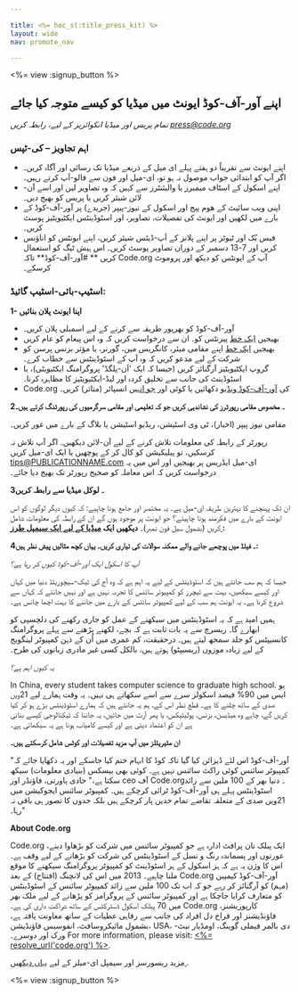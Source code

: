 ```yaml
---

title: <%= hoc_s(:title_press_kit) %>
layout: wide
nav: promote_nav

---
```


<%= view :signup_button %>

## اپنے آور-آف-کوڈ ایونٹ میں میڈیا کو کیسے متوجہ کیا جائے

*تمام پریس اور میڈیا انکوائریز کے لیے، رابطہ کریں <press@code.org>*

### اہم تجاویز – کی-ٹپس

  * اپنے ایونٹ سے تقریباً دو ہفتے پہلے ای میل کے ذریعے میڈیا تک رسائی اور آگاہ کریں۔ اگر آپ کو ابتدائی جواب موصول نہ ہو تو، ای-میل اور فون سے فالو-اَپ کرتے رہیں۔
  * اپنے اسکول کے اسٹاف میمبرز یا والیئنٹرز سے کہیں کہ وہ تصاویر لیں اور اسے آن-لائن شیئر کریں یا پریس کو بھیج دیں۔
  * اپنی ویب سائیٹ کے ھوم پیج اور اسکول کے نیوز-پیپر (جریدے) پر آور-آف-کوڈ کے بارے میں لکھیں اور ایونٹ کی تفصیلات، تصاویر، اور اسٹوڈینٹس ایکٹیویٹیز پوسٹ کریں۔
  * فیس بُک اور ٹیوٹر پر اپنے پلانز کے اَپ-ڈیٹس شیئر کریں، اپنے ایونٹس کو اناؤنس کریں اور 7-13 دسمبر کے دوران تصاویر پوسٹ کریں۔ اس ہیش ٹیگ کو استعمال کریں ** #آور-آف-کوڈ** تاکہ Code.org آپ کے ایونٹس کو دیکھ اور پروموٹ کرسکے۔

### اسٹیپ-بائی-اسٹیپ گائیڈ:

**1- اپنا ایونٹ پلان بنائیں**

  * آور-آف-کوڈ کو بھرپور طریقہ سے کرنے کے لیے اسمبلی پلان کریں۔
  * بھیجیں [ایک خط](<%= resolve_url('/promote/resources#sample-emails') %>) پیرنٹس کو۔ ان سے درخواست کریں کہ وہ اس پیغام کو عام کریں
  * بھیجیں [ایک خط](<%= resolve_url('/promote/resources#sample-emails') %>) اپنے مقامی میئر، کانگریس مین، گورنر، یا مؤثر بزنس پرسن کو شرکت کے لیے مدعو کریں کہ وہ آپ کے اسٹوڈینٹس سے خطاب کرے۔
  * گروپ ایکٹیویٹیز آرگنائز کریں (جیسا کہ ایک 'اَن-پلگڈ' پروگرامنگ ایکٹیویٹی)، یا اسٹوڈینٹ کی جانب سے تخلیق کردہ اور لیڈ-ایکٹیویٹیز کا مظاہرہ کرنا۔
  * Code.org کی [آور-آف-کوڈ ویڈیو](<%= resolve_url('/') %>) دکھائیں یا کوئی اور [جو انہیں](<%= resolve_url('/promote/resources#videos') %>) انسپائر (متاثر) کریں۔

**2۔ مخصوص مقامی رپورٹرز کی نشاندہی کریں جو کہ تعلیمی اور مقامی سرگرمیوں کی رپورٹنگ کرتے ہیں۔**

مقامی نیوز پیپر (اخبار)، ٹی وی اسٹیشن، ریڈیو اسٹیشن یا بلاگ کے بارے میں غور کریں۔

رپورٹر کے رابطہ کی معلومات تلاش کرنے کے لیے آن-لائن دیکھیں۔ اگر آپ تلاش نہ کرسکیں، تو پبلیکیشن کو کال کر کے پوچھیں یا ایک ای-میل کریں tips@PUBLICATIONNAME.com ای-میل ایڈریس پر بھیجیں اور اس میں یہ درخواست کریں کہ اس معاملہ کو صحیح رپورٹر تک بھیج دیا جائے۔

**3۔ لوکل میڈیا سے رابطہ کریں**

ان تک پہنچنے کا بہترین طریقہ ای-میل ہے۔ یہ مختصر اور جامع ہونا چاہیے: کہ کیوں دیگر لوگوں کو اس ایونٹ کے بارے میں فکرمند ہونا چاہیئے؟ جو ایونٹ پر موجود ہوں گے ان کے رابطہ کی معلومات شامل کریں (بشمول سیل فون نمبر)۔ **دیکھیں ایک [میڈیا کے لیے ایک سیمپل طرز ](<%= resolve_url('/promote/resources#sample-emails') %>):**

**4۔ فیلڈ میں پوچھے جانے والے ممکنہ سوالات کی تیاری کریں۔ یہاں کچھ مثالیں پیش نظر ہیں:**

*آپ کا اسکول ایک آور-آف-کوڈ کیوں کر رہا ہے؟*

جیسا کہ ہم سب جانتے ہیں کہ اسٹوڈینٹس کے لیے یہ اہم ہے کہ وہ آج کی ٹیک-سیچوریٹڈ دنیا میں کہاں اور کیسے سیکھیں، بہت سے ٹیچرز کو کمپیوٹر سائنس کا تجربہ نہیں ہے اور نہیں جانتے کہ کہاں سے شروع کرنا ہے۔ یہ ایونٹ ہم سب کے لیے کمپیوٹر سائنس کے بارے میں جاننے کا بہت اچھا چانس ہے۔

ہمیں امید ہے کہ یہ اسٹوڈینٹس میں سیکھنے کے عمل کو جاری رکھنے کی دلچسپی کو ابھارے گا۔ ریسرچ سے یہ بات ثابت ہے کہ بچے، لکھنے پڑھنے سے پہلے پروگرامنگ کانسیپٹس کو جلد سمجھ لیتے ہیں۔ درحقیقت، کم عمری میں اُن کے ذہن کمپیوٹر لینگویج کے لیے زیادہ موزوں (ریسیپٹو) ہوتے ہیں، بالکل کسی غیر مادری زبانوں کی طرح۔

*یہ کیوں اہم ہے؟*

In China, every student takes computer science to graduate high school. یو ایس میں 90% فیصد اسکولز سرے سے اسے سکھاتے ہی نہیں۔ یہ وقت ہمارے لیے 21ویں صدی کے ساتھ چلنے کا ہے۔ قطع نظر اس کے، ہم یہ جانتے ہیں کہ ہمارے اسٹوڈینٹس بڑے ہو کر کیا کریں گے، چاہے وہ میڈیسن، بزنس، پولیٹیکس، یا پھر آرٹ میں جائیں، یہ جاننا کہ ٹیکنالوجی کیسے بنانی ہے ان کو اعتماد دیتی ہے اور کیسے کامیاب ہونا ہے یہ سیکھاتی ہے۔

**ان مٹیریئلز میں آپ مزید تفصیلات اور کوٹس شامل کرسکتے ہیں۔**

"آور-آف-کوڈ اس لئے ڈیزائن کیا گیا تاکہ کوڈ کا ابہام ختم کیا جاسکے اور یہ دکھایا جائے کہ کمپیوٹر سائنس کوئی راکٹ سائنس نہیں ہے۔ کوئی بھی بیسکس (بنیادی معلومات) سیکھ سکتا ہے،" حادی پاورتی، فاؤنڈر اور ceo آف Code.org۔ دنیا بھر کے 100 ملین سے زائد اسٹوڈینٹس پہلے ہی آور-آف-کوڈ ٹرائی کرچکے ہیں۔ کمپیوٹر سائنس ایجوکیشن میں 21ویں صدی کے متعلقہ تقاضے تمام حدیں پار کرچکے ہیں بلکہ حدوں کا تصور ہی باقی نہ رہا۔"

**About Code.org**

Code.org ایک پبلک نان پرافٹ ادارہ ہے جو کمپیوٹر سائنس میں شرکت کو بڑھاوا دینے، عورتوں اور پسماندہ رنگ و نسل کے اسٹوڈینٹس کی شرکت کو بڑھانے کے لیے وقف ہے۔ اس کا وژن یہ ہے کہ ہر اسکول کے ہر اسٹوڈینٹ کو کمپیوٹر پروگرامنگ سیکھنے کا موقع ملنا چاہیے۔ 2013 میں اس کی لانچنگ (افتتاح) کے بعد Code.org آور-آف-کوڈ کیمپین (مہم) کو آرگنائز کر رہے جو کہ اب تک 100 ملین سے زائد کمپیوٹر سائنس کے اسٹوڈینٹس کو متعارف کرایا جاچکا ہے اور کمپیوٹر سائنس کے پروگرامز کو پڑھانے کے لیے ملک بھر میں 70 پبلک اسکول ڈسٹرکٹس کے ساتھ شراکت داری کی ہے۔ Code.org کارپوریشنز، فاؤنڈیشنز اور فراخ دل افراد کی جانب سے رفاہی عطیات کے ساتھ معاونت یافتہ ہے، بشمول مائیکروسافٹ، انفوسیس فاؤنڈیشن، USA، دی بالمر فیملی گوینگ، اومڈیار نیٹ-ورک اور دوسرے۔ For more information, please visit: [<%= resolve_url('code.org') %>](<%= resolve_url('https://code.org') %>).

  
مزید ریسورسز اور سیمپل ای-میلز کے لیے [یہاں دیکھیں ](<%= resolve_url('/promote') %>).

<%= view :signup_button %>